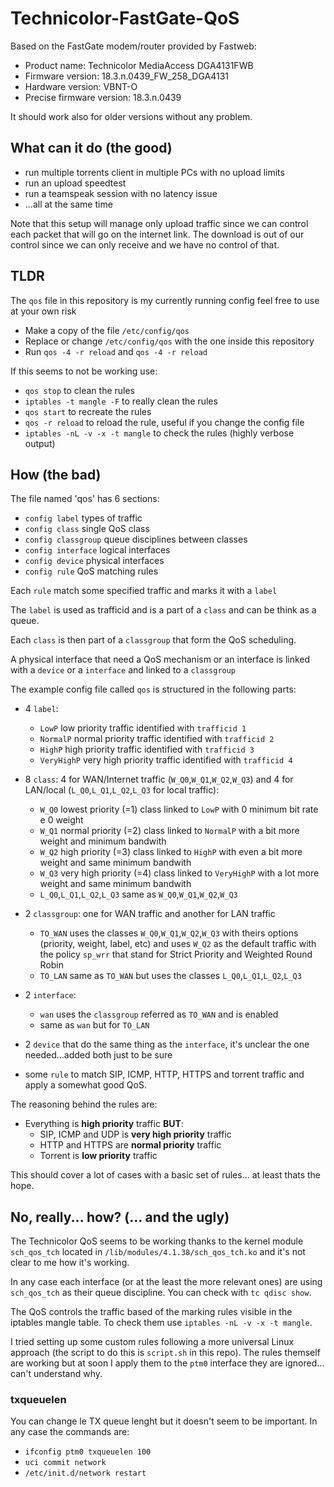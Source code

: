 # Technicolor-FastGate-QoS

Based on the FastGate modem/router provided by Fastweb:

* Product name: Technicolor MediaAccess DGA4131FWB
* Firmware version: 18.3.n.0439_FW_258_DGA4131
* Hardware version: VBNT-O
* Precise firmware version: 18.3.n.0439

It should work also for older versions without any problem.

## What can it do (the good)
* run multiple torrents client in multiple PCs with no upload limits
* run an upload speedtest
* run a teamspeak session with no latency issue
* ...all at the same time

Note that this setup will manage only upload traffic since we can control each packet that will go on the internet link. The download is out of our control since we can only receive and we have no control of that.

## TLDR

The `qos` file in this repository is my currently running config feel free to use at your own risk

* Make a copy of the file `/etc/config/qos`
* Replace or change `/etc/config/qos` with the one inside this repository
* Run `qos -4 -r reload` and `qos -4 -r reload`

If this seems to not be working use:
* `qos stop` to clean the rules
* `iptables -t mangle -F` to really clean the rules
* `qos start` to recreate the rules
* `qos -r reload` to reload the rule, useful if you change the config file
* `iptables -nL -v -x -t mangle` to check the rules (highly verbose output)



## How (the bad)
The file named 'qos' has 6 sections:

* `config label` types of traffic
* `config class` single QoS class
* `config classgroup` queue disciplines between classes
* `config interface` logical interfaces
* `config device` physical interfaces
* `config rule` QoS matching rules

Each `rule` match some specified traffic and marks it with a `label`

The `label` is used as trafficid and is a part of a `class` and can be think as a queue.

Each `class` is then part of a `classgroup` that form the QoS scheduling. 

A physical interface that need a QoS mechanism or an interface is linked with a `device` or a `interface` and linked to a `classgroup`
 
The example config file called `qos` is structured in the following parts:

+ 4 `label`:
  
  +  `LowP` low priority traffic identified with `trafficid 1`
  +  `NormalP` normal priority traffic identified with `trafficid 2`
  +  `HighP` high priority traffic identified with `trafficid 3`
  +  `VeryHighP` very high priority traffic identified with `trafficid 4`

* 8 `class`: 4 for WAN/Internet traffic (`W_Q0`,`W_Q1`,`W_Q2`,`W_Q3`) and 4 for LAN/local (`L_Q0`,`L_Q1`,`L_Q2`,`L_Q3` for local traffic):
  
  * `W_Q0` lowest priority (=1) class linked to `LowP` with 0 minimum bit rate e 0 weight
  * `W_Q1` normal priority (=2) class linked to `NormalP` with a bit more weight and minimum bandwith
  * `W_Q2` high priority (=3) class linked to `HighP` with even a bit more weight and same minimum bandwith
  * `W_Q3` very high priority (=4) class linked to `VeryHighP` with a lot more weight and same minimum bandwith
  * `L_Q0`,`L_Q1`,`L_Q2`,`L_Q3` same as `W_Q0`,`W_Q1`,`W_Q2`,`W_Q3`

* 2 `classgroup`: one for WAN traffic and another for LAN traffic
  * `TO_WAN` uses the classes `W_Q0`,`W_Q1`,`W_Q2`,`W_Q3` with theirs options (priority, weight, label, etc) and uses `W_Q2` as the default traffic with the policy `sp_wrr` that stand for Strict Priority and Weighted Round Robin
  * `TO_LAN` same as `TO_WAN` but uses the classes `L_Q0`,`L_Q1`,`L_Q2`,`L_Q3`

* 2 `interface`:
  * `wan` uses the `classgroup` referred as `TO_WAN` and is enabled
  * same as `wan` but for `TO_LAN`

* 2 `device` that do the same thing as the `interface`, it's unclear the one needed...added both just to be sure
  
+ some `rule` to match SIP, ICMP, HTTP, HTTPS and torrent traffic and apply a somewhat good QoS.

The reasoning behind the rules are:
+ Everything is **high priority** traffic **BUT**:
  + SIP, ICMP and UDP is **very high priority** traffic
  + HTTP and HTTPS are **normal priority** traffic
  + Torrent is **low priority** traffic

This should cover a lot of cases with a basic set of rules... at least thats the hope.

## No, really... how? (... and the ugly)

The Technicolor QoS seems to be working thanks to the kernel module `sch_qos_tch` located in `/lib/modules/4.1.38/sch_qos_tch.ko` and it's not clear to me how it's working.

In any case each interface (or at the least the more relevant ones) are using `sch_qos_tch` as their queue discipline. You can check with `tc qdisc show`.

The QoS controls the traffic based of the marking rules visible in the iptables mangle table. To check them use `iptables -nL -v -x -t mangle`.

I tried setting up some custom rules following a more universal Linux approach (the script to do this is `script.sh` in this repo). The rules themself are working but at soon I apply them to the `ptm0` interface they are ignored... can't understand why.

### txqueuelen

You can change le TX queue lenght but it doesn't seem to be important. In any case the commands are:
* `ifconfig ptm0 txqueuelen 100`
* `uci commit network`
* `/etc/init.d/network restart`
